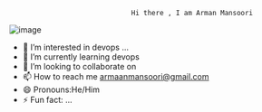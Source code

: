                                   Hi there , I am Arman Mansoori



![image](https://github.com/user-attachments/assets/f2cea681-2678-4bdd-9123-6f79cfc8d0ea)





- 👀 I’m interested in devops  ...
- 🌱 I’m currently learning devops
- 💞️ I’m looking to collaborate on 
- 📫 How to reach me  armaanmansoori@gmail.com
- 😄 Pronouns:He/Him
- ⚡ Fun fact: ...

<!---
Arman-glitc/Arman-glitc is a ✨ special ✨ repository because its `README.md` (this file) appears on your GitHub profile.
You can click the Preview link to take a look at your changes.
--->
